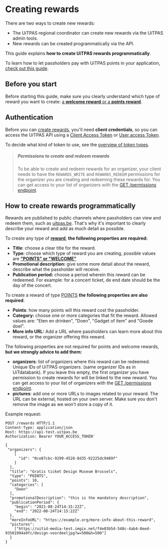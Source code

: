# Creating rewards

There are two ways to create new rewards:

* The UiTPAS regional coordinator can create new rewards via the UiTPAS admin tools.
* New rewards can be created programmatically via the API.

This guide explains **how to create UiTPAS rewards programmatically**.

To learn how to let passholders pay with UiTPAS points in your application, [check out this guide](pay-with-UiTPAS-points.md).

## Before you start

Before starting this guide, make sure you clearly understand which type of reward you want to create: [a **welcome reward** or a **points reward**](terminology.md#rewards).

## Authentication

Before you can [create rewards](/reference/uitpas.json/paths/~1rewards/post), you'll need **client credentials**, so you can access the UiTPAS API using a [Client Access Token](https://publiq.stoplight.io/docs/authentication/docs/client-access-token.md) or [User access Token](https://publiq.stoplight.io/docs/authentication/docs/user-access-token.md).

To decide what kind of token to use, see the [overview of token types](https://publiq.stoplight.io/docs/authentication/docs/methods.md).

> ##### Permissions to create and redeem rewards
>
> To be able to create and redeem rewards for an organizer, your client needs to have the `REWARDS_WRITE` and `REWARDS_REDEEM` permissions for the organizer you are creating and redeeming these rewards for. You can get access to your list of organizers with the [GET /permissions endpoint](/reference/uitpas.json/paths/~1permissions/get).

## How to create rewards programmatically

Rewards are published to public channels where passholders can view and redeem them, such as [uitpas.be](https://www.uitpas.be). That's why it's important to clearly describe your reward and add as much detail as possible.

To create any type of [**reward**](terminology.md#rewards), **the following properties are required:**

* **Title**: choose a clear title for the reward.
* **Type**: choose which type of reward you are creating, possible values are [**"POINTS" or "WELCOME"**](terminology.md#rewards)
* **Promotional description:** give some more detail about the reward, describe what the passholder will receive.
* **Publication period:** choose a period wherein this reward can be redeemed. For example: for a concert ticket, de end date should be the day of the concert.

To create a reward of type [POINTS](terminology.md#points-rewards) **the following properties are also required**:

* **Points**: how many points will this reward cost the passholder.
* **Category:** choose one or more categories that fit the reward. Allowed values are: "Eten en drinken", "Doen", "Gadget of item" and "Goede doel".
* **More info URL:** Add a URL where passholders can learn more about this reward, or the organizer offering this reward.

The following properties are not required for points and welcome rewards, **but we strongly advice to add them:**

* **organizers**: list of organizers where this reward can be redeemed. Unique IDs of UiTPAS organizers. (same organizer IDs as in UiTdatabank). If you leave this empty, the first organizer you have permission to create rewards for will be linked to the new reward. You can get access to your list of organizers with the [GET /permissions endpoint](/reference/uitpas.json/paths/~1permissions/get).
* **pictures**: add one or more URLs to images related to your reward. The URL can be external, hosted on your own server. Make sure you don't remove the image as we won't store a copy of it.

Example request:

```http
POST /rewards HTTP/1.1
Content-Type: application/json
Host: https://api-test.uitpas.be
Authorization: Bearer YOUR_ACCESS_TOKEN'

{
 "organizers": {
    [
      "id": "0ce87cbc-9299-4528-8d35-92225dc9489f"
    ]
  },
  "title": "Gratis ticket Design Museum Brussels",
  "type": "POINTS",
  "points": 10,
  "categories": [
    "Doen"
  ],
  "promotionalDescription": "this is the mandatory description",
  "publicationPeriod": {
    "begin": "2021-08-24T14:15:22Z",
    "end": "2022-08-24T14:15:22Z"
  },
  "moreInfoURL": "https://example.org/more-info-about-this-reward",
  "pictures": 
    ["https://uitid-media-test.imgix.net/f4e03b5d-540c-4ab4-8eed-93501994a9fc/design-voordeeljpg?w=500&h=500"]
  }
}
```

